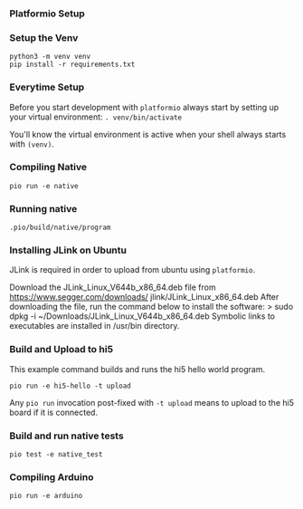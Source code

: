 ### Platformio Setup

### Setup the Venv

```
python3 -m venv venv
pip install -r requirements.txt
```

### Everytime Setup

Before you start development with `platformio` always start by setting up your virtual environment:
```. venv/bin/activate```

You'll know the virtual environment is active when your shell always starts with `(venv)`.
### Compiling Native

```pio run -e native```

### Running native

```.pio/build/native/program```

### Installing JLink on Ubuntu

JLink is required in order to upload from ubuntu using `platformio`.

Download the JLink_Linux_V644b_x86_64.deb file from https://www.segger.com/downloads/ jlink/JLink_Linux_x86_64.deb After downloading the file, run the command below to install the software: > sudo dpkg -i ~/Downloads/JLink_Linux_V644b_x86_64.deb Symbolic links to executables are installed in /usr/bin directory.

### Build and Upload to hi5

This example command builds and runs the hi5 hello world program.

```pio run -e hi5-hello -t upload```

Any `pio run` invocation post-fixed with `-t upload` means to upload to the hi5 board if it is connected.

### Build and run native tests

```pio test -e native_test```


### Compiling Arduino

```
pio run -e arduino
```